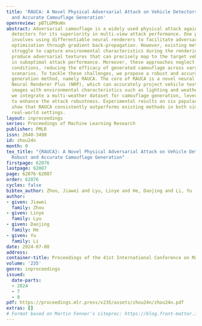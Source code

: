 ```yaml
---
title: 'RAUCA: A Novel Physical Adversarial Attack on Vehicle Detectors via Robust
  and Accurate Camouflage Generation'
openreview: pBTLGM9uWx
abstract: Adversarial camouflage is a widely used physical attack against vehicle
  detectors for its superiority in multi-view attack performance. One promising approach
  involves using differentiable neural renderers to facilitate adversarial camouflage
  optimization through gradient back-propagation. However, existing methods often
  struggle to capture environmental characteristics during the rendering process or
  produce adversarial textures that can precisely map to the target vehicle, resulting
  in suboptimal attack performance. Moreover, these approaches neglect diverse weather
  conditions, reducing the efficacy of generated camouflage across varying weather
  scenarios. To tackle these challenges, we propose a robust and accurate camouflage
  generation method, namely RAUCA. The core of RAUCA is a novel neural rendering component,
  Neural Renderer Plus (NRP), which can accurately project vehicle textures and render
  images with environmental characteristics such as lighting and weather. In addition,
  we integrate a multi-weather dataset for camouflage generation, leveraging the NRP
  to enhance the attack robustness. Experimental results on six popular object detectors
  show that RAUCA consistently outperforms existing methods in both simulation and
  real-world settings.
layout: inproceedings
series: Proceedings of Machine Learning Research
publisher: PMLR
issn: 2640-3498
id: zhou24n
month: 0
tex_title: "{RAUCA}: A Novel Physical Adversarial Attack on Vehicle Detectors via
  Robust and Accurate Camouflage Generation"
firstpage: 62076
lastpage: 62087
page: 62076-62087
order: 62076
cycles: false
bibtex_author: Zhou, Jiawei and Lyu, Linye and He, Daojing and Li, Yu
author:
- given: Jiawei
  family: Zhou
- given: Linye
  family: Lyu
- given: Daojing
  family: He
- given: Yu
  family: Li
date: 2024-07-08
address:
container-title: Proceedings of the 41st International Conference on Machine Learning
volume: '235'
genre: inproceedings
issued:
  date-parts:
  - 2024
  - 7
  - 8
pdf: https://proceedings.mlr.press/v235/assets/zhou24n/zhou24n.pdf
extras: []
# Format based on Martin Fenner's citeproc: https://blog.front-matter.io/posts/citeproc-yaml-for-bibliographies/
---
```

